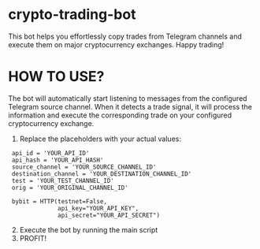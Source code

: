# crypto-trading-bot
This bot helps you effortlessly copy trades from Telegram channels and execute them on major cryptocurrency exchanges. Happy trading!

# HOW TO USE?
The bot will automatically start listening to messages from the configured Telegram source channel. When it detects a trade signal, it will process the information and execute the corresponding trade on your configured cryptocurrency exchange.
1) Replace the placeholders with your actual values:
 ```
  api_id = 'YOUR_API_ID'
  api_hash = 'YOUR_API_HASH'
  source_channel = 'YOUR_SOURCE_CHANNEL_ID'
  destination_channel = 'YOUR_DESTINATION_CHANNEL_ID'
  test = 'YOUR_TEST_CHANNEL_ID'
  orig = 'YOUR_ORIGINAL_CHANNEL_ID'

  bybit = HTTP(testnet=False,
               api_key="YOUR_API_KEY",
               api_secret="YOUR_API_SECRET")
```
2) Execute the bot by running the main script
3) PROFIT!

